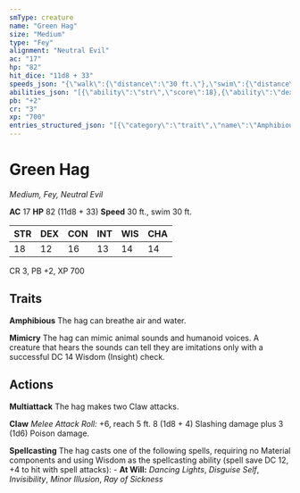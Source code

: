 ```yaml
---
smType: creature
name: "Green Hag"
size: "Medium"
type: "Fey"
alignment: "Neutral Evil"
ac: "17"
hp: "82"
hit_dice: "11d8 + 33"
speeds_json: "{\"walk\":{\"distance\":\"30 ft.\"},\"swim\":{\"distance\":\"30 ft.\"}}"
abilities_json: "[{\"ability\":\"str\",\"score\":18},{\"ability\":\"dex\",\"score\":12},{\"ability\":\"con\",\"score\":16},{\"ability\":\"int\",\"score\":13},{\"ability\":\"wis\",\"score\":14},{\"ability\":\"cha\",\"score\":14}]"
pb: "+2"
cr: "3"
xp: "700"
entries_structured_json: "[{\"category\":\"trait\",\"name\":\"Amphibious\",\"text\":\"The hag can breathe air and water.\"},{\"category\":\"trait\",\"name\":\"Mimicry\",\"text\":\"The hag can mimic animal sounds and humanoid voices. A creature that hears the sounds can tell they are imitations only with a successful DC 14 Wisdom (Insight) check.\"},{\"category\":\"action\",\"name\":\"Multiattack\",\"text\":\"The hag makes two Claw attacks.\"},{\"category\":\"action\",\"name\":\"Claw\",\"text\":\"*Melee Attack Roll:* +6, reach 5 ft. 8 (1d8 + 4) Slashing damage plus 3 (1d6) Poison damage.\"},{\"category\":\"action\",\"name\":\"Spellcasting\",\"text\":\"The hag casts one of the following spells, requiring no Material components and using Wisdom as the spellcasting ability (spell save DC 12, +4 to hit with spell attacks): - **At Will:** *Dancing Lights*, *Disguise Self*, *Invisibility*, *Minor Illusion*, *Ray of Sickness*\"}]"
---
```


# Green Hag
*Medium, Fey, Neutral Evil*

**AC** 17
**HP** 82 (11d8 + 33)
**Speed** 30 ft., swim 30 ft.

| STR | DEX | CON | INT | WIS | CHA |
| --- | --- | --- | --- | --- | --- |
| 18 | 12 | 16 | 13 | 14 | 14 |

CR 3, PB +2, XP 700

## Traits

**Amphibious**
The hag can breathe air and water.

**Mimicry**
The hag can mimic animal sounds and humanoid voices. A creature that hears the sounds can tell they are imitations only with a successful DC 14 Wisdom (Insight) check.

## Actions

**Multiattack**
The hag makes two Claw attacks.

**Claw**
*Melee Attack Roll:* +6, reach 5 ft. 8 (1d8 + 4) Slashing damage plus 3 (1d6) Poison damage.

**Spellcasting**
The hag casts one of the following spells, requiring no Material components and using Wisdom as the spellcasting ability (spell save DC 12, +4 to hit with spell attacks): - **At Will:** *Dancing Lights*, *Disguise Self*, *Invisibility*, *Minor Illusion*, *Ray of Sickness*
